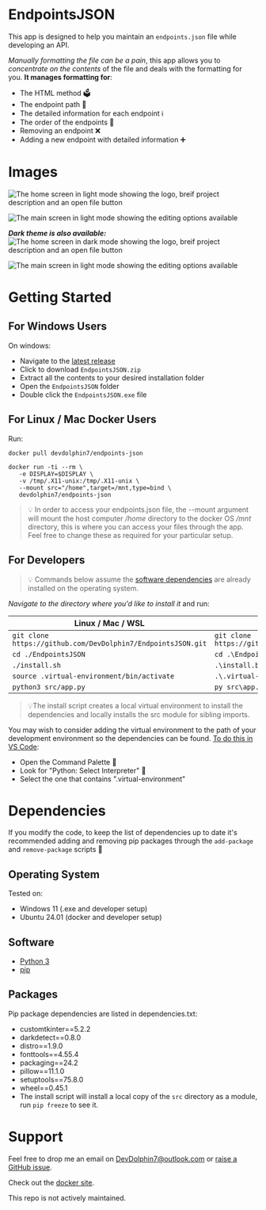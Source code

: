 # EndpointsJSON

This app is designed to help you maintain an `endpoints.json` file while developing an API.

_Manually formatting the file can be a pain_, this app allows you to _concentrate on the contents_ of the file and deals with the formatting for you. **It manages formatting for**:

-   The HTML method 🗳️
-   The endpoint path 👣
-   The detailed information for each endpoint ℹ️
-   The order of the endpoints 🔀
-   Removing an endpoint ❌
-   Adding a new endpoint with detailed information ➕

# Images

![The home screen in light mode showing the logo, breif project description and an open file button](Screenshots/Home-light.png)

![The main screen in light mode showing the editing options available](Screenshots/Main-light.png)

**_Dark theme is also available:_**  
![The home screen in dark mode showing the logo, breif project description and an open file button](Screenshots/Home-dark.png)

![The main screen in light mode showing the editing options available](Screenshots/Main-dark.png)

# Getting Started

## For Windows Users

On windows:

-   Navigate to the [latest release](https://github.com/DevDolphin7/EndpointsJSON/releases)
-   Click to download `EndpointsJSON.zip`
-   Extract all the contents to your desired installation folder
-   Open the `EndpointsJSON` folder
-   Double click the `EndpointsJSON.exe` file

## For Linux / Mac Docker Users

Run:

```CLI
docker pull devdolphin7/endpoints-json
```

```CLI
docker run -ti --rm \
   -e DISPLAY=$DISPLAY \
   -v /tmp/.X11-unix:/tmp/.X11-unix \
   --mount src="/home",target=/mnt,type=bind \
   devdolphin7/endpoints-json
```

> 💡 In order to access your endpoints.json file, the --mount argument will mount the host computer _/home_ directory to the docker OS _/mnt_ directory, this is where you can access your files through the app. Feel free to change these as required for your particular setup.

## For Developers

> 💡 Commands below assume the [software dependencies](#software) are already installed on the operating system.

_Navigate to the directory where you'd like to install it_ and run:

| Linux / Mac / WSL                                            | Windows                                                      |
| ------------------------------------------------------------ | ------------------------------------------------------------ |
| `git clone https://github.com/DevDolphin7/EndpointsJSON.git` | `git clone https://github.com/DevDolphin7/EndpointsJSON.git` |
| `cd ./EndpointsJSON`                                         | `cd .\EndpointsJSON`                                         |
| `./install.sh`                                               | `.\install.bat`                                              |
| `source .virtual-environment/bin/activate`                   | `.\.virtual-environment\Scripts\activate`                    |
| `python3 src/app.py`                                         | `py src\app.py`                                              |

> 💡The install script creates a local virtual environment to install the dependencies and locally installs the src module for sibling imports.

You may wish to consider adding the virtual environment to the path of your development environment so the dependencies can be found. [To do this in VS Code](https://code.visualstudio.com/docs/python/environments):

-   Open the Command Palette 🎨
-   Look for "Python: Select Interpreter" 🐍
-   Select the one that contains ".virtual-environment"

# Dependencies

If you modify the code, to keep the list of dependencies up to date it's recommended adding and removing pip packages through the `add-package` and `remove-package` scripts 🚀

## Operating System

Tested on:

-   Windows 11 (.exe and developer setup)
-   Ubuntu 24.01 (docker and developer setup)

## Software

-   [Python 3](https://www.python.org/downloads/)
-   [pip](https://packaging.python.org/en/latest/overview/)

## Packages

Pip package dependencies are listed in dependencies.txt:

-   customtkinter==5.2.2
-   darkdetect==0.8.0
-   distro==1.9.0
-   fonttools==4.55.4
-   packaging==24.2
-   pillow==11.1.0
-   setuptools==75.8.0
-   wheel==0.45.1
-   The install script will install a local copy of the `src` directory as a module, run `pip freeze` to see it.

# Support

Feel free to drop me an email on [DevDolphin7@outlook.com](mailto:devdolphin7@outlook.com) or [raise a GitHub issue](https://github.com/DevDolphin7/EndpointsJSON/issues).

Check out the [docker site](https://hub.docker.com/r/devdolphin7/endpoints-json).

This repo is not actively maintained.
